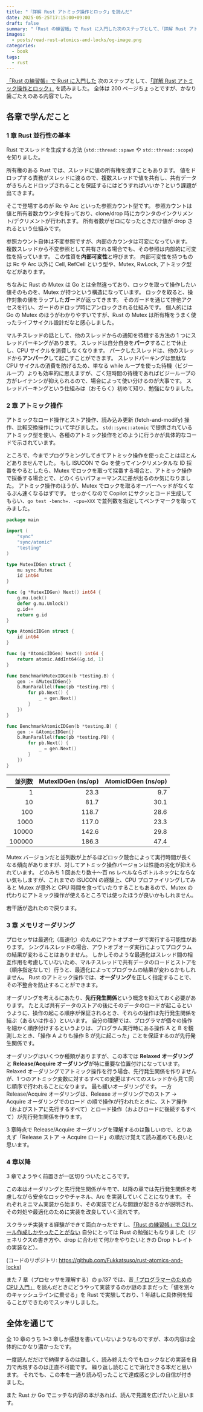 ```yaml
---
title: "「詳解 Rust アトミック操作とロック」を読んだ"
date: 2025-05-25T17:15:00+09:00
draft: false
summary: "「Rust の練習帳」で Rust に入門した次のステップとして、「詳解 Rust アトミック操作とロック」を読みました"
images:
  - posts/read-rust-atomics-and-locks/og-image.png
categories:
  - book
tags:
  - rust
---
```


[「Rust の練習帳」で Rust に入門した](/posts/read-rust-practice-book) 次のステップとして、[「詳解 Rust アトミック操作とロック」](https://www.oreilly.co.jp/books/9784814400515/) を読みました。
全体は 200 ページちょっとですが、かなり歯ごたえのある内容でした。

## 各章で学んだこと

### 1 章 Rust 並行性の基本

Rust でスレッドを生成する方法 (`std::thread::spawn` や `std::thread::scope`) を知りました。

所有権のある Rust では、スレッドに値の所有権を渡すこともあります。
値をドロップする責務がスレッドに渡るので、複数スレッドで値を共有し、共有データがきちんとドロップされることを保証するにはどうすればいいか？という課題が出てきます。

そこで登場するのが Rc や Arc といった参照カウント型です。
参照カウントは値と所有者数カウンタを持っており、clone/drop 時にカウンタのインクリメント/デクリメントが行われます。
所有者数がゼロになったときだけ値が drop されるという仕組みです。

参照カウント自体は不変参照ですが、内部のカウンタは可変になっています。
複数スレッドから不変参照として共有される場合でも、その参照は内部的に可変性を持っています。
この性質を**内部可変性**と呼びます。
内部可変性を持つものは Rc や Arc 以外に Cell, RefCell という型や、Mutex, RwLock, アトミック型などがあります。

ちなみに Rust の Mutex は Go とは全然違っており、ロックを取って操作したい値そのものを、Mutex が持つという構造になっています。
ロックを取ると、操作対象の値をラップした**ガード**が返ってきます。
そのガードを通じて排他アクセスを行い、ガードのドロップ時にアンロックされる仕組みです。
個人的には Go の Mutex のほうがわかりやすいですが、Rust の Mutex は所有権をうまく使ったライフサイクル設計だなと感心しました。

マルチスレッドの話として、他のスレッドからの通知を待機する方法の 1 つにスレッドパーキングがあります。
スレッドは自分自身を**パーク**することで休止し、CPU サイクルを消費しなくなります。
パークしたスレッドは、他のスレッドから**アンパーク**して起こすことができます。
スレッドパーキングは無駄な CPU サイクルの消費を防げるため、単なる while ループを使った待機（ビジーループ）よりも効率的に思えますが、ごく短時間の待機であればビジーループの方がレイテンシが抑えられるので、場合によって使い分けるのが大事です。
スレッドパーキングという仕組みは（おそらく）初めて知り、勉強になりました。

### 2 章 アトミック操作

アトミックなロード操作とストア操作、読み込み更新 (fetch-and-modify) 操作、比較交換操作について学びました。
`std::sync::atomic` で提供されているアトミック型を使い、各種のアトミック操作をどのように行うかが具体的なコードで示されています。

ところで、今までプログラミングしてきてアトミック操作を使ったことはほとんどありませんでした。
もし ISUCON で Go を使ってインクリメンタルな ID 採番をやるとしたら、Mutex でロックを取って採番する場合と、アトミック操作で採番する場合とで、どのくらいパフォーマンスに差が出るのか気になりました。
アトミック操作のほうが、Mutex でロックを取るオーバーヘッドがなくなるぶん速くなるはずです。
せっかくなので Copilot にサクッとコード生成してもらい、`go test -bench=. -cpu=XXX` で並列数を指定してベンチマークを取ってみました。

```go
package main

import (
	"sync"
	"sync/atomic"
	"testing"
)

type MutexIDGen struct {
	mu sync.Mutex
	id int64
}

func (g *MutexIDGen) Next() int64 {
	g.mu.Lock()
	defer g.mu.Unlock()
	g.id++
	return g.id
}

type AtomicIDGen struct {
	id int64
}

func (g *AtomicIDGen) Next() int64 {
	return atomic.AddInt64(&g.id, 1)
}

func BenchmarkMutexIDGen(b *testing.B) {
	gen := &MutexIDGen{}
	b.RunParallel(func(pb *testing.PB) {
		for pb.Next() {
			_ = gen.Next()
		}
	})
}

func BenchmarkAtomicIDGen(b *testing.B) {
	gen := &AtomicIDGen{}
	b.RunParallel(func(pb *testing.PB) {
		for pb.Next() {
			_ = gen.Next()
		}
	})
}
```

| 並列数 | MutexIDGen (ns/op) | AtomicIDGen (ns/op) |
| -----: | -----------------: | ------------------: |
|      1 |               23.3 |                 9.7 |
|     10 |               81.7 |                30.1 |
|    100 |              118.7 |                28.6 |
|   1000 |              117.0 |                23.3 |
|  10000 |              142.6 |                29.8 |
| 100000 |              186.3 |                47.4 |

Mutex バージョンだと並列数が上がるほどロック競合によって実行時間が長くなる傾向がありますが、対してアトミック操作バージョンは性能の劣化が抑えられています。
どのみち 1 回あたり数十〜百 ns レベルならボトルネックにならない気もしますが、これまでの ISUCON の経験上、CPU プロファイリングしてみると Mutex が意外と CPU 時間を食っていたりすることもあるので、Mutex の代わりにアトミック操作が使えるところでは使ったほうが良いかもしれません。

若干話が逸れたので戻ります。

### 3 章 メモリオーダリング

プロセッサは最適化（高速化）のためにアウトオブオーダで実行する可能性があります。
シングルスレッドの場合、アウトオブオーダ実行によってプログラムの結果が変わることはありません。
しかしそのような最適化はスレッド間の相互作用を考慮していないため、マルチスレッドで共有データのロードとストアを（順序指定なしで）行うと、最適化によってプログラムの結果が変わるかもしれません。
Rust のアトミック操作では、**オーダリング**を正しく指定することで、その不整合を防止することができます。

オーダリングを考えるにあたり、**先行発生関係**という概念を抑えておく必要があります。
たとえば共有データのストアの後にそのデータのロードが起こるというように、操作の起こる順序が保証されるとき、それらの操作は先行発生関係を結ぶ（あるいは作る）といいます。
自分の理解では、プログラマが個々の操作を細かく順序付けするというよりは、プログラム実行時にある操作 A と B を観測したとき、「操作 A よりも操作 B が先に起こった」ことを保証するのが先行発生関係です。

オーダリングはいくつか種類がありますが、この本では **Relaxed オーダリング**と **Release/Acquire オーダリング**が特に重要な位置付けになっています。
Relaxed オーダリングでアトミック操作を行う場合、先行発生関係を作りませんが、1 つのアトミック変数に対するすべての変更はすべてのスレッドから見て同じ順序で行われることになります。
最も緩いオーダリングです。
一方 Release/Acquire オーダリングは、Release オーダリングでのストア → Acquire オーダリングでのロード の順で操作が行われたときに、ストア操作（およびストアに先行するすべて）とロード操作（およびロードに後続するすべて）が先行発生関係を作ります。

3 章時点で Release/Acquire オーダリングを理解するのは難しいので、とりあえず「Release ストア → Acquire ロード」の順だけ覚えて読み進めても良いと思います。

### 4 章以降

3 章でようやく前置きが一区切りついたところです。

この本はオーダリングと先行発生関係がキモで、以降の章では先行発生関係を考慮しながら安全なロックやチャネル、Arc を実装していくことになります。
それぞれミニマム実装から始まり、その実装でどんな問題が起きるかが説明され、その対処や最適化のために実装を改良していく流れです。

スクラッチ実装する経験ができて面白かったですし、[「Rust の練習帳」で CLI ツール作成しかやったことがない](/posts/read-rust-practice-book) 自分にとっては Rust の勉強にもなりました（ジェネリクスの書き方や、drop に合わせて何かをやりたいときの Drop トレイトの実装など）。

(コードのリポジトリ: <https://github.com/Fukkatsuso/rust-atomics-and-locks>)

また 7 章（プロセッサを理解する）の p.137 では、昔[「プログラマーのための CPU 入門」](https://www.lambdanote.com/products/cpu) を読んだときにどうやって実装するのか謎のままだった「値を別々のキャッシュラインに乗せる」を Rust で実験しており、1 年越しに具体例を知ることができたのでスッキリしました。

## 全体を通じて

全 10 章のうち 1~3 章しか感想を書いていないようなものですが、本の内容は全体的にかなり濃かったです。

一度読んだだけで納得するのは難しく、読み終えた今でもロックなどの実装を自力で再現するのは正直不可能です。
繰り返し読むことで消化できる本だと思います。
それでも、この本を一通り読み切ったことで達成感と少しの自信が付きました。

また Rust か Go でニッチな内容の本があれば、読んで見識を広げたいと思います。
